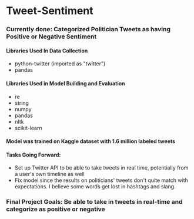 # Tweet-Sentiment

### Currently done: Categorized Politician Tweets as having Positive or Negative Sentiment
#### Libraries Used In Data Collection
- python-twitter (imported as "twitter")
- pandas
#### Libraries Used in Model Building and Evaluation
- re
- string
- numpy
- pandas
- nltk
- scikit-learn
#### Model was trained on Kaggle dataset with 1.6 million labeled tweets
#### Tasks Going Forward: 
- Set up Twitter API to be able to take tweets in real time, potentially from a user's own timeline as well
- Fix model since the results on politicians' tweets don't quite match with expectations. I believe some words get lost in hashtags and slang.

### Final Project Goals: Be able to take in tweets in real-time and categorize as positive or negative
